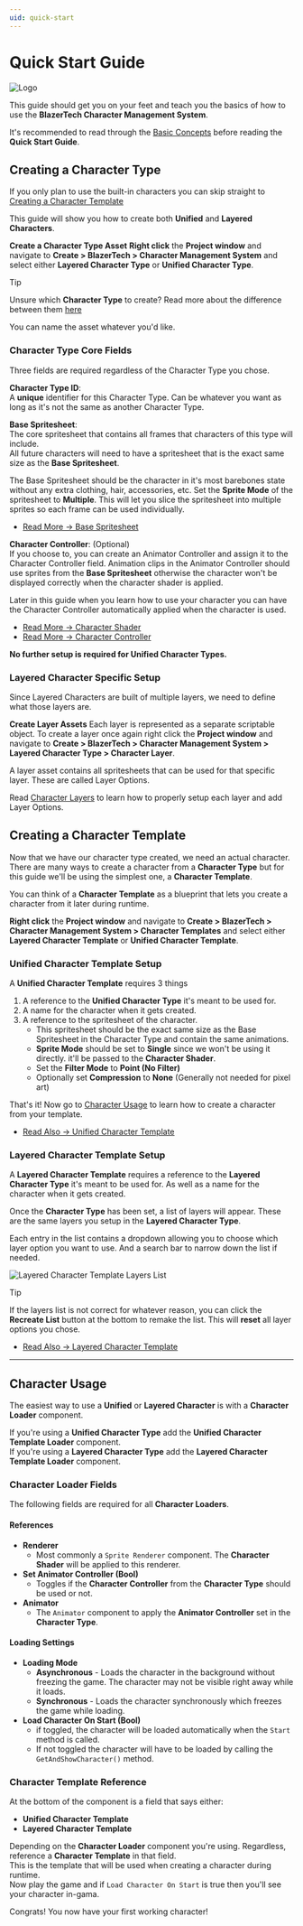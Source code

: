 ```yaml
---
uid: quick-start
---
```


# Quick Start Guide

![Logo](~/images/blazertech-character-management-system-cover-iamge.png)

This guide should get you on your feet and teach you the basics of how to use the **BlazerTech Character Management System**.

It's recommended to read through the [Basic Concepts](xref:basic-concepts) before reading the **Quick Start Guide**.

## Creating a Character Type

If you only plan to use the built-in characters you can skip straight to [Creating a Character Template](#creating-a-character-template)

This guide will show you how to create both **Unified** and **Layered Characters**.

**Create a Character Type Asset**
**Right click** the **Project window** and navigate to **Create > BlazerTech > Character Management System** and select either **Layered Character Type** or **Unified Character Type**.

> [!TIP]
> Unsure which **Character Type** to create? Read more about the difference between them [here](xref:character-types#character-type-variants)

You can name the asset whatever you'd like.

### Character Type Core Fields

Three fields are required regardless of the Character Type you chose.

**Character Type ID**:  
A **unique** identifier for this Character Type. Can be whatever you want as long as it's not the same as another Character Type.


**Base Spritesheet**:  
The core spritesheet that contains all frames that characters of this type will include.  
All future characters will need to have a spritesheet that is the exact same size as the **Base Spritesheet**.  

The Base Spritesheet should be the character in it's most barebones state without any extra clothing, hair, accessories, etc.
Set the **Sprite Mode** of the spritesheet to **Multiple**. This will let you slice the spritesheet into multiple sprites so each frame can be used individually.

- [Read More → Base Spritesheet](xref:character-type-core#base-spritesheet)  

**Character Controller**: (Optional)  
If you choose to, you can create an Animator Controller and assign it to the Character Controller field. Animation clips in the Animator Controller should use sprites from the **Base Spritesheet** otherwise the character won't be displayed correctly when the character shader is applied.  

Later in this guide when you learn how to use your character you can have the Character Controller automatically applied when the character is used.

- [Read More → Character Shader](xref:character-usage#the-character-shader)  
- [Read More → Character Controller](xref:character-type-core#character-controller)  

**No further setup is required for Unified Character Types.**

### Layered Character Specific Setup

Since Layered Characters are built of multiple layers, we need to define what those layers are.

**Create Layer Assets**
Each layer is represented as a separate scriptable object.
To create a layer once again right click the **Project window** and navigate to **Create > BlazerTech > Character Management System > Layered Character Type > Character Layer**.  

A layer asset contains all spritesheets that can be used for that specific layer. These are called Layer Options.

Read [Character Layers](xref:character-layers) to learn how to properly setup each layer and add Layer Options.


## Creating a Character Template  

Now that we have our character type created, we need an actual character.  
There are many ways to create a character from a **Character Type** but for this guide we'll be using the simplest one, a **Character Template**.  

You can think of a **Character Template** as a blueprint that lets you create a character from it later during runtime.

**Right click** the **Project window** and navigate to **Create > BlazerTech > Character Management System > Character Templates** and select either **Layered Character Template** or **Unified Character Template**.

### Unified Character Template Setup
A **Unified Character Template** requires 3 things
1. A reference to the **Unified Character Type** it's meant to be used for.
2. A name for the character when it gets created.
3. A reference to the spritesheet of the character.
   - This spritesheet should be the exact same size as the Base Spritesheet in the Character Type and contain the same animations.
   - **Sprite Mode** should be set to **Single** since we won't be using it directly. it'll be passed to the **Character Shader**.
   - Set the **Filter Mode** to **Point (No Filter)**
   - Optionally set **Compression** to **None** (Generally not needed for pixel art)

That's it! Now go to [Character Usage](#character-usage) to learn how to create a character from your template.

- [Read Also → Unified Character Template](xref:character-templates#unified-character-template)  

### Layered Character Template Setup
A **Layered Character Template** requires a reference to the **Layered Character Type** it's meant to be used for. As well as a name for the character when it gets created.

Once the **Character Type** has been set, a list of layers will appear. These are the same layers you setup in the **Layered Character Type**.  

Each entry in the list contains a dropdown allowing you to choose which layer option you want to use. And a search bar to narrow down the list if needed.

![Layered Character Template Layers List](~/images/character-templates/layered-character-template-layers-list.png)

> [!TIP]
> If the layers list is not correct for whatever reason, you can click the **Recreate List** button at the bottom to remake the list. This will **reset** all layer options you chose.

- [Read Also → Layered Character Template](xref:character-templates#layered-character-template)  

---

## Character Usage
The easiest way to use a **Unified** or **Layered Character** is with a **Character Loader** component.

If you're using a **Unified Character Type** add the **Unified Character Template Loader** component.  
If you're using a **Layered Character Type** add the **Layered Character Template Loader** component.

### Character Loader Fields
The following fields are required for all **Character Loaders**.

#### References
- **Renderer**
  - Most commonly a `Sprite Renderer` component. The **Character Shader** will be applied to this renderer.
- **Set Animator Controller (Bool)**
  - Toggles if the **Character Controller** from the **Character Type** should be used or not.
- **Animator**
  - The `Animator` component to apply the **Animator Controller** set in the **Character Type**.

#### Loading Settings
- **Loading Mode**
  - **Asynchronous** - Loads the character in the background without freezing the game. The character may not be visible right away while it loads.
  - **Synchronous** - Loads the character synchronously  which freezes the game while loading.
- **Load Character On Start (Bool)**
  - if toggled, the character will be loaded automatically when the `Start` method is called.
  - If not toggled the character will have to be loaded by calling the `GetAndShowCharacter()` method.

### Character Template Reference
At the bottom of the component is a field that says either:  
- **Unified Character Template**
- **Layered Character Template**

Depending on the **Character Loader** component you're using. Regardless, reference a **Character Template** in that field.  
This is the template that will be used when creating a character during runtime.  
Now play the game and if `Load Character On Start` is true then you'll see your character in-gama.  

Congrats! You now have your first working character!